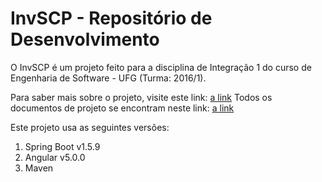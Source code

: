 # InvSCP - Repositório de Desenvolvimento
O InvSCP é um projeto feito para a disciplina de Integração 1 do curso de Engenharia de Software - UFG (Turma: 2016/1).

Para saber mais sobre o projeto, visite este link: [a link](https://github.com/estevaocs/integracao1/tree/master/Requisitos%20do%20Sistema)
Todos os documentos de projeto se encontram neste link: [a link](https://github.com/estevaocs/integracao1)

Este projeto usa as seguintes versões:

1. Spring Boot v1.5.9
2. Angular v5.0.0
3. Maven
